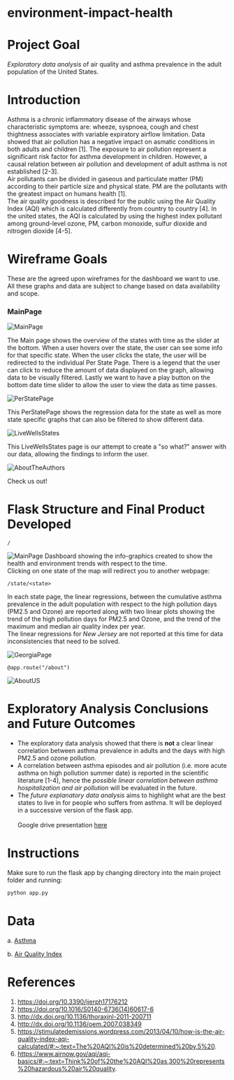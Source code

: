 # environment-impact-health

# Project Goal
_Exploratory data analysis_ of air quality and asthma prevalence in the adult population of the United States.

# Introduction
Asthma is a chronic inflammatory disease of the airways whose characteristic symptoms are: wheeze, syspnoea, cough and chest thightness associates with variable expiratory airflow limitation. Data showed that air pollution has a negative impact on asmatic conditions in both adults and children [1].
The exposure to air pollution represent a significant risk factor for asthma development in children. However, a causal relation between air pollution and development of adult asthma is not established [2-3]. \
Air pollutants can be divided in gaseous and particulate matter (PM) according to their particle size and physical state. PM are the pollutants with the greatest impact on humans health [1].\
The air quality goodness is described for the public using the Air Quality Index (AQI) which is calculated differently from country to country [4]. In the united states, the AQI is calculated by using the highest index pollutant among ground-level ozone, PM, carbon monoxide, sulfur dioxide and nitrogen dioxide [4-5].

# Wireframe Goals

These are the agreed upon wireframes for the dashboard we want to use. All these graphs and data are subject to change based on data availability and scope.

### MainPage

![MainPage](images/Main_Page.png)
 
The Main page shows the overview of the states with time as the slider at the bottom. When a user hovers over the state, the user can see some info for that specific state. When the user clicks the state, the user will be redirected to the individual Per State Page. There is a legend that the user can click to reduce the amount of data displayed on the graph, allowing data to be visually filtered. Lastly we want to have a play button on the bottom date time slider to allow the user to view the data as time passes.

![PerStatePage](images/Per_State_Page.png)

This PerStatePage shows the regression data for the state as well as more state specific graphs that can also be filtered to show different data.

![LiveWellsStates](images/Live_Wells_States.png)

This LiveWellsStates page is our attempt to create a "so what?" answer with our data, allowing the findings to inform the user.

![AboutTheAuthors](images/About_The_Authors.png)

Check us out!

# Flask Structure and Final Product Developed
```
/
```
![MainPage](images/Main_page_web.png)
Dashboard showing the info-graphics created to show the health and environment trends with respect to the time.\
Clicking on one state of the map will redirect you to another webpage:

```
/state/<state>
```

In each state page, the linear regressions, between the cumulative asthma prevalence in the adult population with respect to the high pollution days (PM2.5 and Ozone) are reported along with two linear plots showing the trend of the high pollution days for PM2.5 and Ozone, and the trend of the maximum and median air quality index per year. \
The linear regressions for _New Jersey_ are not reported at this time for data inconsistencies that need to be solved.

![GeorgiaPage](images/Georgia_webpage.png)
```
@app.route("/about")
```
![AboutUS](images/About_us_web.png)

# Exploratory Analysis Conclusions and Future Outcomes
* The exploratory data analysis showed that there is **not** a clear linear correlation between asthma prevalence in adults and the days with high PM2.5 and ozone pollution.
* A correlation between asthma episodes and air pollution (i.e. more acute asthma on high pollution summer date) is reported in the scientific literature [1-4], hence the _possible linear correlation between asthma hospitalization and air pollution_ will be evaluated in the future.
* The _future explanatory data analysis_ aims to highlight what are the best states to live in for people who suffers from asthma. It will be deployed in a successive version of the flask app.
\
\
Google drive presentation [here](https://docs.google.com/presentation/d/18cfbceX5xHeAldeWCMJkwfJVVvKyMz7DP46UnDqrzfw/edit?ts=608ca6c4#slide=id.g1f87997393_0_1226)

# Instructions

Make sure to run the flask app by changing directory into the main project folder and running:
```bash 
python app.py
```

# Data
a. [Asthma](https://chronicdata.cdc.gov/Chronic-Disease-Indicators/U-S-Chronic-Disease-Indicators-Asthma/us8e-ubyj)

b. [Air Quality Index](https://www.epa.gov/outdoor-air-quality-data)


# References
1. https://doi.org/10.3390/ijerph17176212
2. https://doi.org/10.1016/S0140-6736(14)60617-6
3. http://dx.doi.org/10.1136/thoraxjnl-2011-200711
4. http://dx.doi.org/10.1136/oem.2007.038349
5. https://stimulatedemissions.wordpress.com/2013/04/10/how-is-the-air-quality-index-aqi-calculated/#:~:text=The%20AQI%20is%20determined%20by,5%20.
6. https://www.airnow.gov/aqi/aqi-basics/#:~:text=Think%20of%20the%20AQI%20as,300%20represents%20hazardous%20air%20quality.

